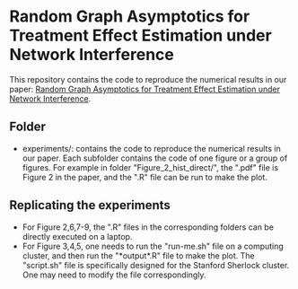 # Random Graph Asymptotics for Treatment Effect Estimation under Network Interference
This repository contains the code to reproduce the numerical results in our paper: 
[Random Graph Asymptotics for Treatment Effect Estimation under Network Interference](https://arxiv.org/abs/2007.13302).

## Folder
* experiments/: contains the code to reproduce the numerical results in our paper. Each subfolder contains the code of one figure or a group of figures. For example in folder "Figure_2_hist_direct/", the ".pdf" file is Figure 2 in the paper, and the ".R" file can be run to make the plot. 

## Replicating the experiments
* For Figure 2,6,7-9, the ".R" files in the corresponding folders can be directly executed on a laptop.
* For Figure 3,4,5, one needs to run the "run-me.sh" file on a computing cluster, and then run the "\*output\*.R" file to make the plot. The "script.sh" file is specifically designed for the Stanford Sherlock cluster. One may need to modify the file correspondingly. 
